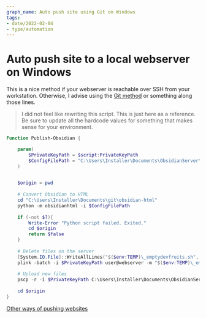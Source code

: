 ```yaml
---
graph_name: Auto push site using Git on Windows
tags:
- date/2022-02-04
- type/automation
---
```



# Auto push site to a local webserver on Windows
This is a nice method if your webserver is reachable over SSH from your workstation. Otherwise, I advise using the [Git method](../Automation/AutomationWindows.md) or something along those lines.

> I did not feel like rewriting this script. This is just here as a reference. Be sure to update all the hardcode values for something that makes sense for your environment.

``` powershell
Function Publish-Obsidian {

	param(
		$PrivateKeyPath = $script:PrivateKeyPath
		$ConfigFilePath = "C:\Users\Installer\Documents\ObsidianServer\configs\devfruits.yml"
	)
	

	$origin = pwd
	
	# Convert Obsidian to HTML
	cd "C:\Users\Installer\Documents\git\obsidian-html"
	python -m obsidianhtml -i $ConfigFilePath
	
	if (-not $?){
		Write-Error "Python script failed. Exited."
		cd $origin
		return $false
	}
	
	# Delete files on the server
	[System.IO.File]::WriteAllLines("$($env:TEMP)\_emptydevfruits.sh", "rm -rf /home/web/www/devfruits/*")
	plink -batch -i $PrivateKeyPath user@webserver -m "$($env:TEMP)\_emptydevfruits.sh"
	
	# Upload new files
	pscp -r -i $PrivateKeyPath C:\Users\Installer\Documents\ObsidianServer\LocalDevfruits\output\html\* user@webserver:/home/web/www/devfruits/
	
	cd $origin
}
```


[Other ways of pushing websites](../Automation/Automate%20website%20deployment.md)
